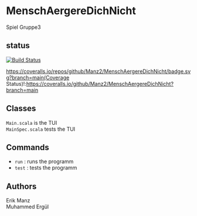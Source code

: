 # MenschAergereDichNicht
Spiel Gruppe3

## status

[![Build Status](https://app.travis-ci.com/Manz2/MenschAergereDichNicht.svg?branch=main)](https://app.travis-ci.com/Manz2/MenschAergereDichNicht)

https://coveralls.io/repos/github/Manz2/MenschAergereDichNicht/badge.svg?branch=main(Coverage Status)!:https://coveralls.io/github/Manz2/MenschAergereDichNicht?branch=main
## Classes
`Main.scala` is the TUI <br>
`MainSpec.scala` tests the TUI

## Commands
* `run` : runs the programm
* `test` : tests the programm

## Authors
Erik Manz <br>
Muhammed Ergül


